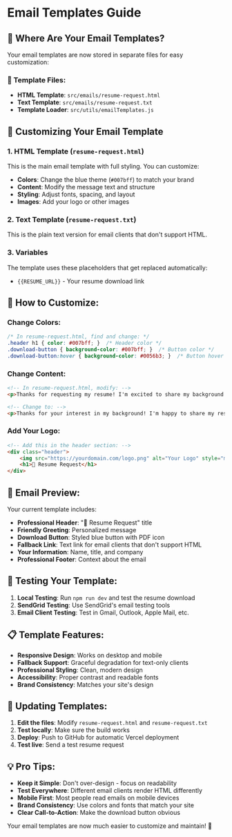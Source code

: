 # Email Templates Guide

## 📧 **Where Are Your Email Templates?**

Your email templates are now stored in separate files for easy customization:

### **📁 Template Files:**
- **HTML Template**: `src/emails/resume-request.html`
- **Text Template**: `src/emails/resume-request.txt`
- **Template Loader**: `src/utils/emailTemplates.js`

## 🎨 **Customizing Your Email Template**

### **1. HTML Template (`resume-request.html`)**
This is the main email template with full styling. You can customize:

- **Colors**: Change the blue theme (`#007bff`) to match your brand
- **Content**: Modify the message text and structure
- **Styling**: Adjust fonts, spacing, and layout
- **Images**: Add your logo or other images

### **2. Text Template (`resume-request.txt`)**
This is the plain text version for email clients that don't support HTML.

### **3. Variables**
The template uses these placeholders that get replaced automatically:
- `{{RESUME_URL}}` - Your resume download link

## 🔧 **How to Customize:**

### **Change Colors:**
```css
/* In resume-request.html, find and change: */
.header h1 { color: #007bff; }  /* Header color */
.download-button { background-color: #007bff; }  /* Button color */
.download-button:hover { background-color: #0056b3; }  /* Button hover */
```

### **Change Content:**
```html
<!-- In resume-request.html, modify: -->
<p>Thanks for requesting my resume! I'm excited to share my background and experience with you.</p>

<!-- Change to: -->
<p>Thanks for your interest in my background! I'm happy to share my resume with you.</p>
```

### **Add Your Logo:**
```html
<!-- Add this in the header section: -->
<div class="header">
    <img src="https://yourdomain.com/logo.png" alt="Your Logo" style="max-height: 60px; margin-bottom: 15px;">
    <h1>📄 Resume Request</h1>
</div>
```

## 📱 **Email Preview:**

Your current template includes:
- **Professional Header**: "📄 Resume Request" title
- **Friendly Greeting**: Personalized message
- **Download Button**: Styled blue button with PDF icon
- **Fallback Link**: Text link for email clients that don't support HTML
- **Your Information**: Name, title, and company
- **Professional Footer**: Context about the email

## 🚀 **Testing Your Template:**

1. **Local Testing**: Run `npm run dev` and test the resume download
2. **SendGrid Testing**: Use SendGrid's email testing tools
3. **Email Client Testing**: Test in Gmail, Outlook, Apple Mail, etc.

## 📋 **Template Features:**

- **Responsive Design**: Works on desktop and mobile
- **Fallback Support**: Graceful degradation for text-only clients
- **Professional Styling**: Clean, modern design
- **Accessibility**: Proper contrast and readable fonts
- **Brand Consistency**: Matches your site's design

## 🔄 **Updating Templates:**

1. **Edit the files**: Modify `resume-request.html` and `resume-request.txt`
2. **Test locally**: Make sure the build works
3. **Deploy**: Push to GitHub for automatic Vercel deployment
4. **Test live**: Send a test resume request

## 💡 **Pro Tips:**

- **Keep it Simple**: Don't over-design - focus on readability
- **Test Everywhere**: Different email clients render HTML differently
- **Mobile First**: Most people read emails on mobile devices
- **Brand Consistency**: Use colors and fonts that match your site
- **Clear Call-to-Action**: Make the download button obvious

Your email templates are now much easier to customize and maintain! 🎉

